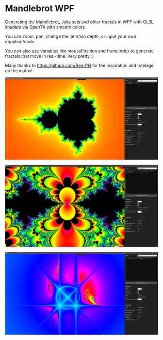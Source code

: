 # Mandlebrot WPF
Generating the Mandlebrot, Julia sets and other fractals in WPF with GLSL shaders via OpenTK with smooth colors. 

You can zoom, pan, change the iteration depth, or input your own equation/code.

You can also use variables like mousePosition and frameIndex to generate fractals that move in real-time. Very pretty :)

Many thanks to https://github.com/Ben-PH for the inspiration and tutelage on the maths!

![Alt text](/screenshot-mandlebrot.png?raw=true "Mandlebrot")

![Alt text](/screenshot-flowers.png?raw=true "Fractal Flowers")

![Alt text](/screenshot-wicca.png?raw=true "Wicca")
